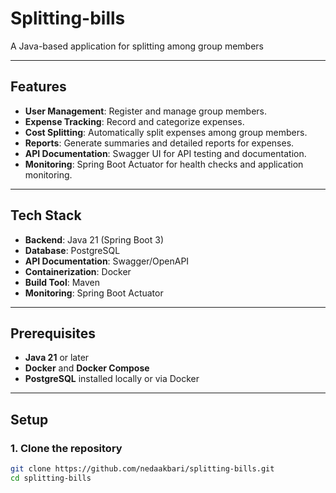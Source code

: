 # Splitting-bills
A Java-based application for splitting among group members

---

## Features
- **User Management**: Register and manage group members.
- **Expense Tracking**: Record and categorize expenses.
- **Cost Splitting**: Automatically split expenses among group members.
- **Reports**: Generate summaries and detailed reports for expenses.
- **API Documentation**: Swagger UI for API testing and documentation.
- **Monitoring**: Spring Boot Actuator for health checks and application monitoring.

---

## Tech Stack
- **Backend**: Java 21 (Spring Boot 3)
- **Database**: PostgreSQL
- **API Documentation**: Swagger/OpenAPI
- **Containerization**: Docker
- **Build Tool**: Maven
- **Monitoring**: Spring Boot Actuator

---

## Prerequisites
- **Java 21** or later
- **Docker** and **Docker Compose**
- **PostgreSQL** installed locally or via Docker
---

## Setup

### 1. Clone the repository
```bash
git clone https://github.com/nedaakbari/splitting-bills.git
cd splitting-bills

